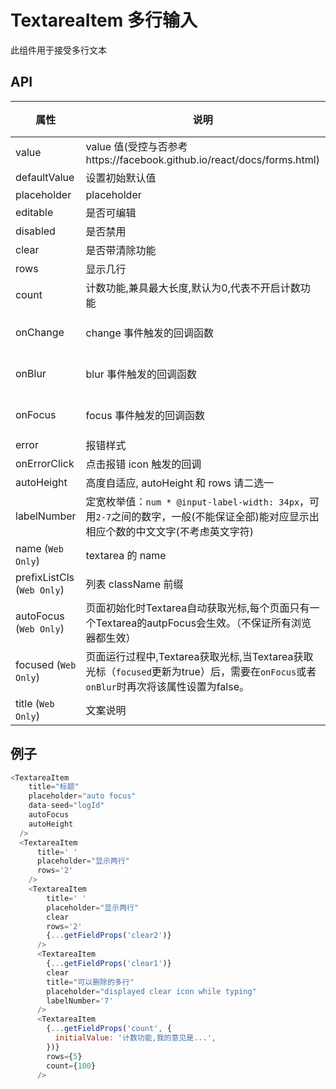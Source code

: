 # TextareaItem 多行输入

此组件用于接受多行文本

## API
属性 | 说明 | 类型 | 默认值
----|-----|------|------
| value    | value 值(受控与否参考https://facebook.github.io/react/docs/forms.html)  | String |  无  |
| defaultValue    | 设置初始默认值        | String |  -  |
| placeholder      | placeholder        | String | ''  |
| editable    | 是否可编辑        | bool |  true  |
| disabled    | 是否禁用        | bool |  false  |
| clear      |   是否带清除功能      | bool |  true  |
| rows      |   显示几行      | number |   1 |
| count      |  计数功能,兼具最大长度,默认为0,代表不开启计数功能      | number | -  |
| onChange    | change 事件触发的回调函数 | (val: string): void |  -  |
| onBlur     | blur 事件触发的回调函数 | (val: string): void |   -  |
| onFocus    | focus 事件触发的回调函数 | (val: string): void |  -  |
| error       | 报错样式        | bool |  false  |
| onErrorClick       | 点击报错 icon 触发的回调   | (): void |  无  |
| autoHeight       | 高度自适应, autoHeight 和 rows 请二选一    | bool  | false  |
| labelNumber  | 定宽枚举值：`num * @input-label-width: 34px`，可用`2-7`之间的数字，一般(不能保证全部)能对应显示出相应个数的中文文字(不考虑英文字符) | number | `5` |
| name (`Web Only`)    | textarea 的 name       | String |   -  |
| prefixListCls (`Web Only`)    |   列表 className 前缀      | String |  `am-list`  |
| autoFocus (`Web Only`)   | 页面初始化时Textarea自动获取光标,每个页面只有一个Textarea的autpFocus会生效。（不保证所有浏览器都生效） | bool | false  |
| focused (`Web Only`)   | 页面运行过程中,Textarea获取光标,当Textarea获取光标（`focused`更新为true）后，需要在`onFocus`或者`onBlur`时再次将该属性设置为false。 | bool | false  |
| title (`Web Only`)    | 文案说明        | String/node |  '' |



## 例子
```js
<TextareaItem
    title="标题"
    placeholder="auto focus"
    data-seed="logId"
    autoFocus
    autoHeight
  />
  <TextareaItem
      title=' '
      placeholder="显示两行"
      rows='2'
    />
    <TextareaItem
        title=' '
        placeholder="显示两行"
        clear
        rows='2'
        {...getFieldProps('clear2')}
      />
      <TextareaItem
        {...getFieldProps('clear1')}
        clear
        title="可以删除的多行"
        placeholder="displayed clear icon while typing"
        labelNumber='7'
      />
      <TextareaItem
        {...getFieldProps('count', {
          initialValue: '计数功能,我的意见是...',
        })}
        rows={5}
        count={100}
      />
```
